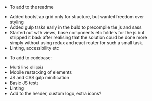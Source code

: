 * To add to the readme 
- Added bootstrap grid only for structure, but wanted freedom over styling
- Added gulp tasks early in the build to precompile the js and sass
- Started out with views, base components etc folders for the js but stripped it back after realising that the solution could be done more simply without using redux and react router for such a small task.
- Linting, accessibility etc


* To add to codebase:
- Multi line ellipsis
- Mobile restacking of elements
- JS and CSS gulp minification
- Basic JS tests
- Linting
- Add to the header, custom logo, extra icons?